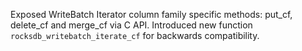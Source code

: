 Exposed WriteBatch Iterator column family specific methods: put_cf, delete_cf and merge_cf via C API. Introduced new function `rocksdb_writebatch_iterate_cf` for backwards compatibility.